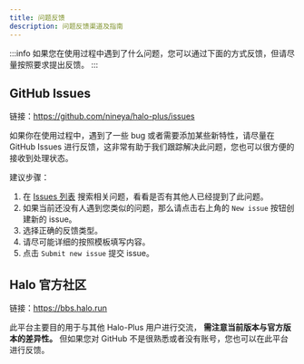 ```yaml
---
title: 问题反馈
description: 问题反馈渠道及指南
---
```


:::info
如果您在使用过程中遇到了什么问题，您可以通过下面的方式反馈，但请尽量按照要求提出反馈。
:::

## GitHub Issues

链接：<https://github.com/nineya/halo-plus/issues>

如果你在使用过程中，遇到了一些 bug 或者需要添加某些新特性，请尽量在 GitHub Issues 进行反馈，这非常有助于我们跟踪解决此问题，您也可以很方便的接收到处理状态。

建议步骤：

1. 在 [Issues 列表](https://github.com/nineya/halo-plus/issues) 搜索相关问题，看看是否有其他人已经提到了此问题。
2. 如果当前还没有人遇到您类似的问题，那么请点击右上角的 `New issue` 按钮创建新的 issue。
3. 选择正确的反馈类型。
4. 请尽可能详细的按照模板填写内容。
5. 点击 `Submit new issue` 提交 issue。

## Halo 官方社区

链接：<https://bbs.halo.run>

此平台主要目的用于与其他 Halo-Plus 用户进行交流， **需注意当前版本与官方版本的差异性。** 但如果您对 GitHub 不是很熟悉或者没有账号，您也可以在此平台进行反馈。
